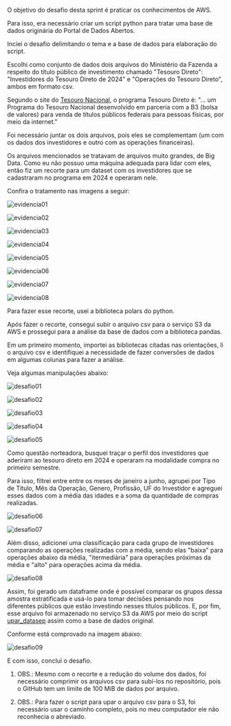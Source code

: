 O objetivo do desafio desta sprint é praticar os conhecimentos de AWS.

Para isso, era necessário criar um script python para tratar uma base de dados originária do Portal de Dados Abertos. 

Inciei o desafio delimitando o tema e a base de dados para elaboração do script.

Escolhi como conjunto de dados dois arquivos do Ministério da Fazenda a respeito do título público de investimento chamado "Tesouro Direto": "Investidores do Tesouro Direto de 2024" e "Operações do Tesouro Direto", ambos em formato csv. 

Segundo o site do [Tesouro Nacional](https://www.tesourotransparente.gov.br/temas/divida-publica-federal/tesouro-direto), o programa Tesouro Direto é: "... um Programa do Tesouro Nacional desenvolvido em parceria com a B3 (bolsa de valores) para venda de títulos públicos federais para pessoas físicas, por meio da internet."

Foi necessário juntar os dois arquivos, pois eles se complementam (um com os dados dos investidores e outro com as operações financeiras).

Os arquivos mencionados se tratavam de arquivos muito grandes, de Big Data. Como eu não possuo uma máquina adequada para lidar com eles, então fiz um recorte para um dataset com os investidores que se cadastraram no programa em 2024 e operaram nele. 

Confira o tratamento nas imagens a seguir:

![evidencia01](../Evidencias/recorte01.png)

![evidencia02](../Evidencias/recorte02.png)

![evidencia03](../Evidencias/recorte03.png)

![evidencia04](../Evidencias/recorte04.png)

![evidencia05](../Evidencias/recorte05.png)

![evidencia06](../Evidencias/recorte06.png)

![evidencia07](../Evidencias/recorte07.png)

![evidencia08](../Evidencias/recorte08.png)


Para fazer esse recorte, usei a biblioteca polars do python.

Após fazer o recorte, consegui subir o arquivo csv para o serviço S3 da AWS e prossegui para a análise da base de dados com a biblioteca pandas.

Em um primeiro momento, importei as bibliotecas citadas nas orientações, li o arquivo csv e identifiquei a necessidade de fazer conversões de dados em algumas colunas para fazer a análise. 


Veja algumas manipulações abaixo:

![desafio01](../Evidencias/desafio01.png)

![desafio02](../Evidencias/desafio02.png)

![desafio03](../Evidencias/desafio03.png)

![desafio04](../Evidencias/desafio04.png)

![desafio05](../Evidencias/desafio05.png)

Como questão norteadora, busquei traçar o perfil  dos investidores que aderiram ao tesouro direto em 2024 e operaram na modalidade compra no primeiro semestre. 

Para isso, filtrei entre entre os meses de janeiro a junho, agrupei por Tipo de Título, Mês da Operação, Genero, Profissão, UF do Investidor e agreguei esses dados com a média das idades e a soma da quantidade de compras realizadas. 

![desafio06](../Evidencias/desafio06.png)

![desafio07](../Evidencias/desafio07.png)

Além disso, adicionei uma classificação para cada grupo de investidores comparando as operações realizadas com a média, sendo elas "baixa" para operações abaixo da média, "itermediária" para operações próximas da média e "alto" para operações acima da média. 

![desafio08](../Evidencias/desafio08.png)

Assim, foi gerado um dataframe onde é possível comparar os grupos dessa amostra estratificada e usá-lo para tomar decisões pensando nos diferentes públicos que estão investindo nesses títulos públicos. E, por fim, esse arquivo foi armazenado no serviço S3 da AWS por meio do script [upar_datasep](upar_dataset.py) assim como a base de dados original.

Conforme está comprovado na imagem abaixo:

![desafio09](../Evidencias/desafio09.png)

E com isso, concluí o desafio.

1) OBS.: Mesmo com o recorte e a redução do volume dos dados, foi necessário comprimir os arquivos csv para subí-los no repositório, pois o GitHub tem um limite de 100 MiB de dados por arquivo.

2) OBS.: Para fazer o script para upar o arquivo csv para o S3, foi necessário usar o caminho completo, pois no meu computador ele não reconhecia o abreviado. 

